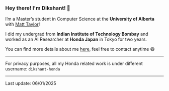 ### Hey there! I'm Dikshant! 👋

I’m a Master’s student in Computer Science at the **University of Alberta** with [Matt Taylor](https://drmatttaylor.net)!

I did my undergrad from **Indian Institute of Technology Bombay** and worked as an AI Researcher at **Honda Japan** in Tokyo for two years.

You can find more details about me [here](https://dikshuy.github.io), feel free to contact anytime :smile: 
<!--
#### Let's Play! ⚽🏸🏏🏓

Are you into sports? Let's connect! I’m always up for a game—whether it's **soccer, badminton, cricket, table tennis, or any outdoor sport**! Shoot me a message, and let’s team up!

#### Let's Connect!

- **GitHub**: Check out my repos and let's build something awesome together!
- **Website**: Feel free to reach out if you're interested in AI, collaboration, or just want to chat about sports! You can find more details about me [here](https://dikshuy.github.io) :)
-->
---

For privacy purposes, all my Honda related work is under different username: `dikshant-honda`

---

<!--
<p width="50%" align="left"> 
<img src = "https://github-readme-stats.vercel.app/api?username=Dikshuy&show_icons=true&theme=tokyonight&line_height=27">
</p>  

<p align="left"> <img src="https://komarev.com/ghpvc/?username=dikshant&label=Profile%20views&color=129e00&style=plastic"/> </p>

- 🔭 I’m currently working on ...
- 🌱 I’m currently learning ...
- 👯 I’m looking to collaborate on ...
- 🤔 I’m looking for help with ...
- 💬 Ask me about ...
- 📫 How to reach me: ...
- 😄 Pronouns: ...
- ⚡ Fun fact: ... -->

Last update: 06/01/2025
